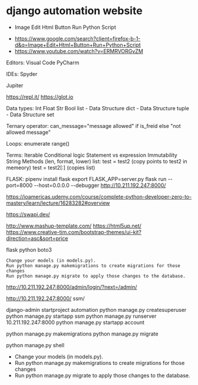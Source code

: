 # django automation website
* Image Edit Html Button Run Python Script
 - https://www.google.com/search?client=firefox-b-1-d&q=Image+Edit+Html+Button+Run+Python+Script
 - https://www.youtube.com/watch?v=ERMRVORGvZM

Editors:
Visual Code
PyCharm

IDEs:
Spyder

Jupiter

https://repl.it/
https://glot.io

Data types:
Int
Float
Str
Bool
list - Data Structure
dict - Data Structure
tuple - Data Structure
set

Ternary operator: 
can_message="message allowed" if is_freid else "not allowed message"

Loops:
enumerate
range()


Terms:
Iterable
Conditional logic
Statement vs expression
Immutability
String Methods (len, format, lower)
list: 
    test = test2 (copy points to test2 in memeory)
    test = test2[:] (copies list)


FLASK:
pipenv install flask
export FLASK_APP=server.py
flask run --port=8000  --host=0.0.0.0 --debugger
http://10.211.192.247:8000/

https://ioamericas.udemy.com/course/complete-python-developer-zero-to-mastery/learn/lecture/16283282#overview

https://swapi.dev/

http://www.mashup-template.com/
https://html5up.net/
https://www.creative-tim.com/bootstrap-themes/ui-kit?direction=asc&sort=price



flask python boto3



    Change your models (in models.py).
    Run python manage.py makemigrations to create migrations for those changes
    Run python manage.py migrate to apply those changes to the database.


http://10.211.192.247:8000/admin/login/?next=/admin/

http://10.211.192.247:8000/
ssm/

django-admin startproject automation
python manage.py createsuperuser
python manage.py startapp ssm
python manage.py runserver 10.211.192.247:8000
python manage.py startapp account


python manage.py makemigrations
python manage.py migrate

python manage.py shell



* Change your models (in models.py).
* Run python manage.py makemigrations to create migrations for those changes
* Run python manage.py migrate to apply those changes to the database.
